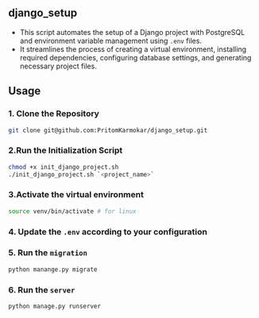 ## django_setup
- This script automates the setup of a Django project with PostgreSQL and environment variable management using `.env` files. 
- It streamlines the process of creating a virtual environment, installing required dependencies, configuring database settings, and generating necessary project files.

## Usage
### 1. Clone the Repository
```bash
git clone git@github.com:PritomKarmokar/django_setup.git
```
### 2.Run the Initialization Script
```bash
chmod +x init_django_project.sh
./init_django_project.sh `<project_name>`
```
### 3.Activate the virtual environment
```bash
source venv/bin/activate # for linux
```
### 4. Update the `.env` according to your configuration
### 5. Run the `migration`
```bash
python manange.py migrate
``` 
### 6. Run the `server`
```bash
python manage.py runserver
```